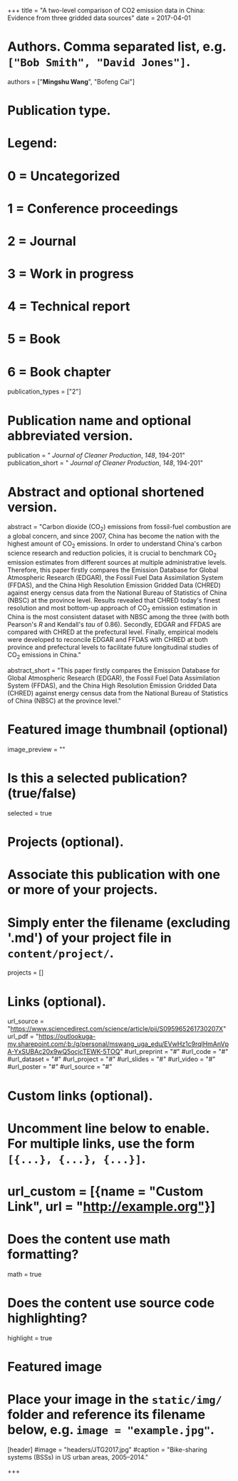+++
title = "A two-level comparison of CO2 emission data in China: Evidence from three gridded data sources"
date = 2017-04-01

# Authors. Comma separated list, e.g. `["Bob Smith", "David Jones"]`.
authors = ["**Mingshu Wang**", "Bofeng Cai"]

# Publication type.
# Legend:
# 0 = Uncategorized
# 1 = Conference proceedings
# 2 = Journal
# 3 = Work in progress
# 4 = Technical report
# 5 = Book
# 6 = Book chapter
publication_types = ["2"]

# Publication name and optional abbreviated version.
publication = " *Journal of Cleaner Production*, *148*, 194-201"
publication_short = " *Journal of Cleaner Production*, *148*, 194-201"

# Abstract and optional shortened version.
abstract = "Carbon dioxide (CO<sub>2</sub>) emissions from fossil-fuel combustion are a global concern, and since 2007, China has become the nation with the highest amount of CO<sub>2</sub> emissions. In order to understand China's carbon science research and reduction policies, it is crucial to benchmark CO<sub>2</sub> emission estimates from different sources at multiple administrative levels. Therefore, this paper firstly compares the Emission Database for Global Atmospheric Research (EDGAR), the Fossil Fuel Data Assimilation System (FFDAS), and the China High Resolution Emission Gridded Data (CHRED) against energy census data from the National Bureau of Statistics of China (NBSC) at the province level. Results revealed that CHRED today's finest resolution and most bottom-up approach of CO<sub>2</sub> emission estimation in China is the most consistent dataset with NBSC among the three (with both Pearson's *R* and Kendall's *tau* of 0.86). Secondly, EDGAR and FFDAS are compared with CHRED at the prefectural level. Finally, empirical models were developed to reconcile EDGAR and FFDAS with CHRED at both province and prefectural levels to facilitate future longitudinal studies of CO<sub>2</sub> emissions in China."

abstract_short = "This paper firstly compares the Emission Database for Global Atmospheric Research (EDGAR), the Fossil Fuel Data Assimilation System (FFDAS), and the China High Resolution Emission Gridded Data (CHRED) against energy census data from the National Bureau of Statistics of China (NBSC) at the province level."

# Featured image thumbnail (optional)
image_preview = ""

# Is this a selected publication? (true/false)
selected = true

# Projects (optional).
#   Associate this publication with one or more of your projects.
#   Simply enter the filename (excluding '.md') of your project file in `content/project/`.

projects = []

# Links (optional).
url_source = "https://www.sciencedirect.com/science/article/pii/S095965261730207X"
url_pdf = "https://outlookuga-my.sharepoint.com/:b:/g/personal/mswang_uga_edu/EVwHz1c9rqlHmAnVpA-YxSUBAc20x9wQ5ocjcTEWK-5TOQ"
#url_preprint = "#"
#url_code = "#"
#url_dataset = "#"
#url_project = "#"
#url_slides = "#"
#url_video = "#"
#url_poster = "#"
#url_source = "#"

# Custom links (optional).
#   Uncomment line below to enable. For multiple links, use the form `[{...}, {...}, {...}]`.
# url_custom = [{name = "Custom Link", url = "http://example.org"}]

# Does the content use math formatting?
math = true

# Does the content use source code highlighting?
highlight = true

# Featured image
# Place your image in the `static/img/` folder and reference its filename below, e.g. `image = "example.jpg"`.
[header]
#image = "headers/JTG2017.jpg"
#caption = "Bike-sharing systems (BSSs) in US urban areas, 2005–2014."

+++


